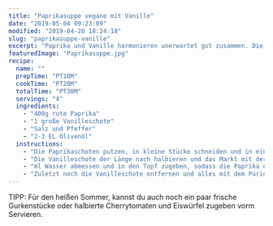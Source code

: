 ```yaml
---
title: "Paprikasuppe vegane mit Vanille"
date: "2019-05-04 09:23:09"
modified: "2019-04-28 18:24:18"
slug: "paprikasuppe-vanille"
excerpt: "Paprika und Vanille harmonieren unerwartet gut zusammen. Die Suppe ist sowohl für die noch kühleren Sommerabende als auch für ganz heiße Tage auf Eis servieret der absolute Bringer. "
featuredImage: "Paprikasuppe.jpg"
recipe:
  name: ""
  prepTime: "PT10M"
  cookTime: "PT20M"
  totalTime: "PT30M"
  servings: "4"
  ingredients:
    - "400g rote Paprika"
    - "1 große Vanilleschote"
    - "Salz und Pfeffer"
    - "2-3 EL Olivenöl"
  instructions:
    - "Die Paprikaschoten putzen, in kleine Stücke schneiden und in einen Kochtopf geben."
    - "Die Vanilleschote der Länge nach halbieren und das Markt mit der stumpfen Seite des Messers herauskratzen. Sowohl die Schote als auch das Mark zu den Paprikastücken in den Topf geben."
    - "ml Wasser abmessen und in den Topf zugeben, sodass die Paprika eben so bedeckt ist. Salz zugeben und auf mittlerer Flamme für 20 Minuten köcheln lassen."
    - "Zuletzt noch die Vanilleschote entfernen und alles mit dem Pürierstab zu einer homogenen Suppe mixen. Das Öl zugeben und nach Lust und Laune mit ein paar Sprossen oder Microgreens garniert servieren."
---
```


TIPP: Für den heißen Sommer, kannst du auch noch ein paar frische Gurkenstücke oder halbierte Cherrytomaten und Eiswürfel zugeben vorm Servieren.
